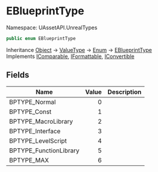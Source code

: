 # EBlueprintType

Namespace: UAssetAPI.UnrealTypes

```csharp
public enum EBlueprintType
```

Inheritance [Object](https://docs.microsoft.com/en-us/dotnet/api/system.object) → [ValueType](https://docs.microsoft.com/en-us/dotnet/api/system.valuetype) → [Enum](https://docs.microsoft.com/en-us/dotnet/api/system.enum) → [EBlueprintType](./uassetapi.unrealtypes.eblueprinttype.md)<br>
Implements [IComparable](https://docs.microsoft.com/en-us/dotnet/api/system.icomparable), [IFormattable](https://docs.microsoft.com/en-us/dotnet/api/system.iformattable), [IConvertible](https://docs.microsoft.com/en-us/dotnet/api/system.iconvertible)

## Fields

| Name | Value | Description |
| --- | --: | --- |
| BPTYPE_Normal | 0 |  |
| BPTYPE_Const | 1 |  |
| BPTYPE_MacroLibrary | 2 |  |
| BPTYPE_Interface | 3 |  |
| BPTYPE_LevelScript | 4 |  |
| BPTYPE_FunctionLibrary | 5 |  |
| BPTYPE_MAX | 6 |  |
